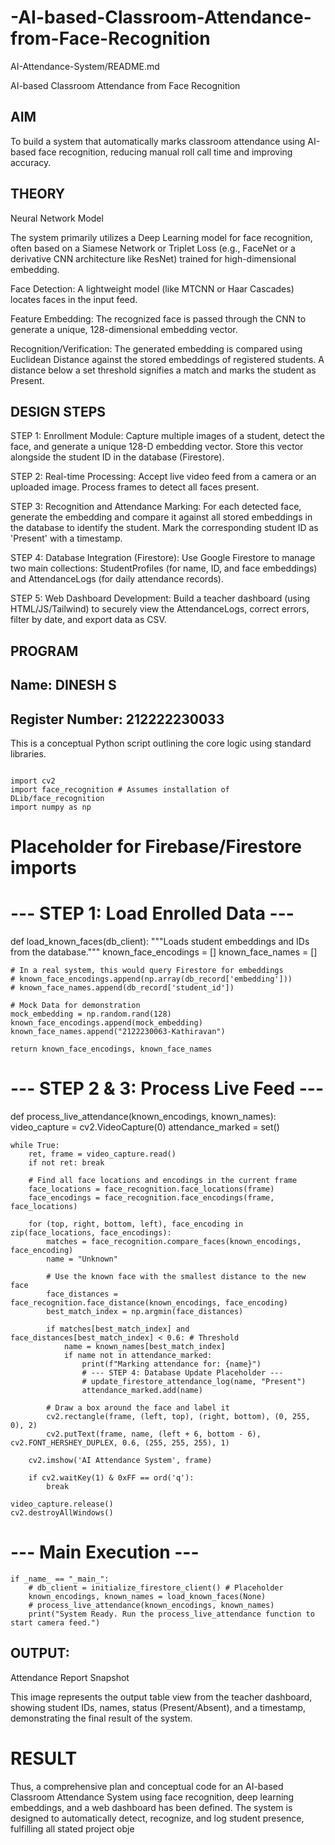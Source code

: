 # -AI-based-Classroom-Attendance-from-Face-Recognition


AI-Attendance-System/README.md

AI-based Classroom Attendance from Face Recognition
## AIM

To build a system that automatically marks classroom attendance using AI-based face recognition, reducing manual roll call time and improving accuracy.

## THEORY

Neural Network Model

The system primarily utilizes a Deep Learning model for face recognition, often based on a Siamese Network or Triplet Loss (e.g., FaceNet or a derivative CNN architecture like ResNet) trained for high-dimensional embedding.

Face Detection: A lightweight model (like MTCNN or Haar Cascades) locates faces in the input feed.

Feature Embedding: The recognized face is passed through the CNN to generate a unique, 128-dimensional embedding vector.

Recognition/Verification: The generated embedding is compared using Euclidean Distance against the stored embeddings of registered students. A distance below a set threshold signifies a match and marks the student as Present.

## DESIGN STEPS

STEP 1:
Enrollment Module: Capture multiple images of a student, detect the face, and generate a unique 128-D embedding vector. Store this vector alongside the student ID in the database (Firestore).

STEP 2:
Real-time Processing: Accept live video feed from a camera or an uploaded image. Process frames to detect all faces present.

STEP 3:
Recognition and Attendance Marking: For each detected face, generate the embedding and compare it against all stored embeddings in the database to identify the student. Mark the corresponding student ID as 'Present' with a timestamp.

STEP 4:
Database Integration (Firestore): Use Google Firestore to manage two main collections: StudentProfiles (for name, ID, and face embeddings) and AttendanceLogs (for daily attendance records).

STEP 5:
Web Dashboard Development: Build a teacher dashboard (using HTML/JS/Tailwind) to securely view the AttendanceLogs, correct errors, filter by date, and export data as CSV.

## PROGRAM

## Name: DINESH S

## Register Number: 212222230033

This is a conceptual Python script outlining the core logic using standard libraries.

```

import cv2
import face_recognition # Assumes installation of DLib/face_recognition
import numpy as np
```
# Placeholder for Firebase/Firestore imports

# --- STEP 1: Load Enrolled Data ---
def load_known_faces(db_client):
    """Loads student embeddings and IDs from the database."""
    known_face_encodings = []
    known_face_names = []
    
    # In a real system, this would query Firestore for embeddings
    # known_face_encodings.append(np.array(db_record['embedding']))
    # known_face_names.append(db_record['student_id'])

    # Mock Data for demonstration
    mock_embedding = np.random.rand(128)
    known_face_encodings.append(mock_embedding)
    known_face_names.append("2122230063-Kathiravan")
    
    return known_face_encodings, known_face_names

# --- STEP 2 & 3: Process Live Feed ---
def process_live_attendance(known_encodings, known_names):
    video_capture = cv2.VideoCapture(0)
    attendance_marked = set()
    
    while True:
        ret, frame = video_capture.read()
        if not ret: break

        # Find all face locations and encodings in the current frame
        face_locations = face_recognition.face_locations(frame)
        face_encodings = face_recognition.face_encodings(frame, face_locations)

        for (top, right, bottom, left), face_encoding in zip(face_locations, face_encodings):
            matches = face_recognition.compare_faces(known_encodings, face_encoding)
            name = "Unknown"
            
            # Use the known face with the smallest distance to the new face
            face_distances = face_recognition.face_distance(known_encodings, face_encoding)
            best_match_index = np.argmin(face_distances)
            
            if matches[best_match_index] and face_distances[best_match_index] < 0.6: # Threshold
                name = known_names[best_match_index]
                if name not in attendance_marked:
                    print(f"Marking attendance for: {name}")
                    # --- STEP 4: Database Update Placeholder ---
                    # update_firestore_attendance_log(name, "Present")
                    attendance_marked.add(name)

            # Draw a box around the face and label it
            cv2.rectangle(frame, (left, top), (right, bottom), (0, 255, 0), 2)
            cv2.putText(frame, name, (left + 6, bottom - 6), cv2.FONT_HERSHEY_DUPLEX, 0.6, (255, 255, 255), 1)

        cv2.imshow('AI Attendance System', frame)
        
        if cv2.waitKey(1) & 0xFF == ord('q'):
            break

    video_capture.release()
    cv2.destroyAllWindows()

# --- Main Execution ---

```
if _name_ == "_main_":
    # db_client = initialize_firestore_client() # Placeholder
    known_encodings, known_names = load_known_faces(None)
    # process_live_attendance(known_encodings, known_names)
    print("System Ready. Run the process_live_attendance function to start camera feed.")

```

## OUTPUT:

Attendance Report Snapshot

This image represents the output table view from the teacher dashboard, showing student IDs, names, status (Present/Absent), and a timestamp, demonstrating the final result of the system.

# RESULT

Thus, a comprehensive plan and conceptual code for an AI-based Classroom Attendance System using face recognition, deep learning embeddings, and a web dashboard has been defined. The system is designed to automatically detect, recognize, and log student presence, fulfilling all stated project obje
